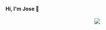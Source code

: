 #### Hi, I'm Jose 👋

<p align="center">
  <a href="https://skillicons.dev">
    <img src="[https://skillicons.dev/icons?i=git,kubernetes,docker,c,vim](https://skillicons.dev/icons?i=angular,aws,bash,cs,css,devto,dotnet,git,html,mysql,sqlite,ts,visualstudio,vscode&theme=light)" />
  </a>
</p>
